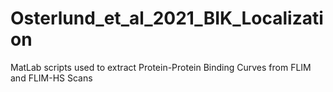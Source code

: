 # Osterlund_et_al_2021_BIK_Localization
MatLab scripts used to extract Protein-Protein Binding Curves from FLIM and FLIM-HS Scans
